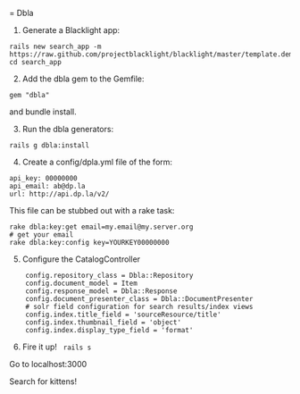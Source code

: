 = Dbla

1. Generate a Blacklight app:
```
rails new search_app -m https://raw.github.com/projectblacklight/blacklight/master/template.demo.rb
cd search_app
```

2. Add the dbla gem to the Gemfile:
```
gem "dbla"
```
and bundle install.

3. Run the dbla generators:
```
rails g dbla:install
```

4. Create a config/dpla.yml file of the form:
```
api_key: 00000000
api_email: ab@dp.la
url: http://api.dp.la/v2/
```
This file can be stubbed out with a rake task:
```
rake dbla:key:get email=my.email@my.server.org
# get your email
rake dbla:key:config key=YOURKEY00000000
```
5. Configure the CatalogController
```
    config.repository_class = Dbla::Repository
    config.document_model = Item
    config.response_model = Dbla::Response
    config.document_presenter_class = Dbla::DocumentPresenter
    # solr field configuration for search results/index views
    config.index.title_field = 'sourceResource/title'
    config.index.thumbnail_field = 'object'
    config.index.display_type_field = 'format'
```

6. Fire it up!
``` rails s```

Go to localhost:3000

Search for kittens!